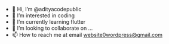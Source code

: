 - 👋 Hi, I’m @adityacodepublic
- 👀 I’m interested in coding 
- 🌱 I’m currently learning flutter
- 💞️ I’m looking to collaborate on ...
- 📫 How to reach me at email website0wordpress@gmail.com

<!---
adityacodepublic/adityacodepublic is a ✨ special ✨ repository because its `README.md` (this file) appears on your GitHub profile.
You can click the Preview link to take a look at your changes.
--->
